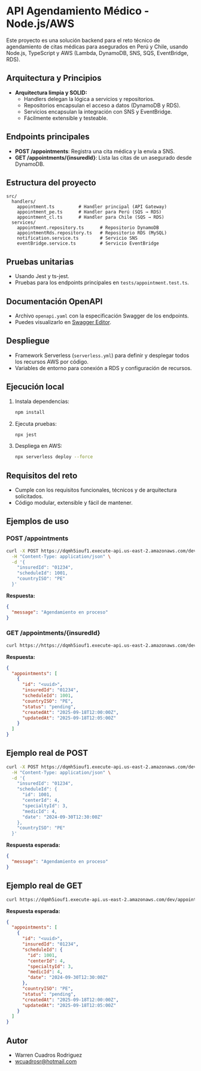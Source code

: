 # API Agendamiento Médico - Node.js/AWS

Este proyecto es una solución backend para el reto técnico de agendamiento de citas médicas para asegurados en Perú y Chile, usando Node.js, TypeScript y AWS (Lambda, DynamoDB, SNS, SQS, EventBridge, RDS).

## Arquitectura y Principios
- **Arquitectura limpia y SOLID:**
  - Handlers delegan la lógica a servicios y repositorios.
  - Repositorios encapsulan el acceso a datos (DynamoDB y RDS).
  - Servicios encapsulan la integración con SNS y EventBridge.
  - Fácilmente extensible y testeable.

## Endpoints principales
- **POST /appointments**: Registra una cita médica y la envía a SNS.
- **GET /appointments/{insuredId}**: Lista las citas de un asegurado desde DynamoDB.

## Estructura del proyecto
```
src/
  handlers/
    appointment.ts         # Handler principal (API Gateway)
    appointment_pe.ts      # Handler para Perú (SQS → RDS)
    appointment_cl.ts      # Handler para Chile (SQS → RDS)
  services/
    appointment.repository.ts      # Repositorio DynamoDB
    appointmentRds.repository.ts   # Repositorio RDS (MySQL)
    notification.service.ts        # Servicio SNS
    eventBridge.service.ts         # Servicio EventBridge
```

## Pruebas unitarias
- Usando Jest y ts-jest.
- Pruebas para los endpoints principales en `tests/appointment.test.ts`.

## Documentación OpenAPI
- Archivo `openapi.yaml` con la especificación Swagger de los endpoints.
- Puedes visualizarlo en [Swagger Editor](https://editor.swagger.io/).

## Despliegue
- Framework Serverless (`serverless.yml`) para definir y desplegar todos los recursos AWS por código.
- Variables de entorno para conexión a RDS y configuración de recursos.

## Ejecución local
1. Instala dependencias:
   ```bash
   npm install
   ```
2. Ejecuta pruebas:
   ```bash
   npx jest
   ```
3. Despliega en AWS:
   ```bash
   npx serverless deploy --force
   ```

## Requisitos del reto
- Cumple con los requisitos funcionales, técnicos y de arquitectura solicitados.
- Código modular, extensible y fácil de mantener.

## Ejemplos de uso

### POST /appointments
```bash
curl -X POST https://dqmh5iouf1.execute-api.us-east-2.amazonaws.com/dev/appointments \
  -H "Content-Type: application/json" \
  -d '{
    "insuredId": "01234",
    "scheduleId": 1001,
    "countryISO": "PE"
  }'
```
**Respuesta:**
```json
{
  "message": "Agendamiento en proceso"
}
```

### GET /appointments/{insuredId}
```bash
curl https://https://dqmh5iouf1.execute-api.us-east-2.amazonaws.com/dev/appointments/{insuredId}
```
**Respuesta:**
```json
{
  "appointments": [
    {
      "id": "<uuid>",
      "insuredId": "01234",
      "scheduleId": 1001,
      "countryISO": "PE",
      "status": "pending",
      "createdAt": "2025-09-18T12:00:00Z",
      "updatedAt": "2025-09-18T12:05:00Z"
    }
  ]
}
```

## Ejemplo real de POST

```bash
curl -X POST https://dqmh5iouf1.execute-api.us-east-2.amazonaws.com/dev/appointments \
  -H "Content-Type: application/json" \
  -d '{
    "insuredId": "01234",
    "scheduleId": {
      "id": 1001,
      "centerId": 4,
      "specialtyId": 3,
      "medicId": 4,
      "date": "2024-09-30T12:30:00Z"
    },
    "countryISO": "PE"
  }'
```
**Respuesta esperada:**
```json
{
  "message": "Agendamiento en proceso"
}
```

## Ejemplo real de GET

```bash
curl https://dqmh5iouf1.execute-api.us-east-2.amazonaws.com/dev/appointments/01234
```
**Respuesta esperada:**
```json
{
  "appointments": [
    {
      "id": "<uuid>",
      "insuredId": "01234",
      "scheduleId": {
        "id": 1001,
        "centerId": 4,
        "specialtyId": 3,
        "medicId": 4,
        "date": "2024-09-30T12:30:00Z"
      },
      "countryISO": "PE",
      "status": "pending",
      "createdAt": "2025-09-18T12:00:00Z",
      "updatedAt": "2025-09-18T12:05:00Z"
    }
  ]
}
```

## Autor
- Warren Cuadros Rodriguez
- wcuadrosr@hotmail.com

